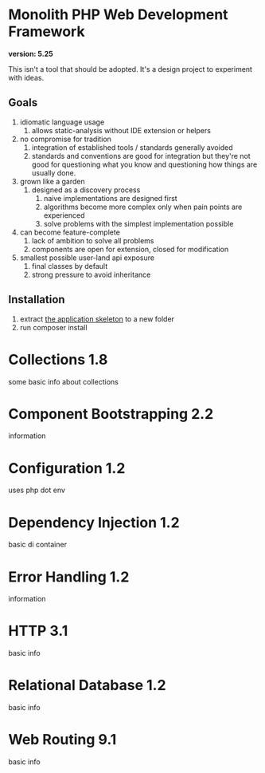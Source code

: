# Monolith PHP Web Development Framework

**version: 5.25**

This isn't a tool that should be adopted. It's a design project to experiment with ideas.

## Goals

1. idiomatic language usage
    1. allows static-analysis without IDE extension or helpers
2. no compromise for tradition
    1. integration of established tools / standards generally avoided
    2. standards and conventions are good for integration but they're not good for questioning what you know and questioning how things are usually done.
3. grown like a garden
    1. designed as a discovery process
        1. naive implementations are designed first
        2. algorithms become more complex only when pain points are experienced
        3. solve problems with the simplest implementation possible
4. can become feature-complete
    1. lack of ambition to solve all problems
    2. components are open for extension, closed for modification
5. smallest possible user-land api exposure
    1. final classes by default
    2. strong pressure to avoid inheritance

## Installation

1. extract [the application skeleton](https://github.com/monolith-php/application-skeleton/archive/master.zip) to a new folder
2. run composer install

# Collections 1.8

some basic info about collections

# Component Bootstrapping 2.2

information

# Configuration 1.2

uses php dot env

# Dependency Injection 1.2

basic di container

# Error Handling 1.2

information

# HTTP 3.1

basic info

# Relational Database 1.2

basic info

# Web Routing 9.1

basic info


